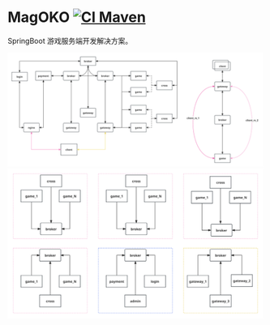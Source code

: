 # MagOKO [![CI Maven](https://github.com/deepinthink/magoko/actions/workflows/ci-maven.yml/badge.svg)](https://github.com/deepinthink/magoko/actions/workflows/ci-maven.yml)
SpringBoot 游戏服务端开发解决方案。

![架构](src/images/archtect.svg)
![部署](src/images/distribution.svg)
